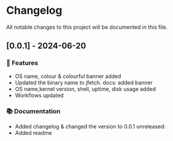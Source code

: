 # Changelog

All notable changes to this project will be documented in this file.

## [0.0.1] - 2024-06-20

### 🚀 Features

- OS name, colour & colourful banner added
- Updated the binary name to jfetch. docs: added banner
- OS name,kernel version, shell, uptime, disk usage added
- Workflows updated

### 📚 Documentation

- Added changelog & changed the version to 0.0.1 unreleased:
- Added readme

<!-- generated by git-cliff -->
